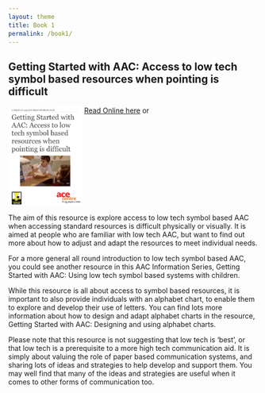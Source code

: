 ```yaml
---
layout: theme
title: Book 1
permalink: /book1/
---
```


## Getting Started with AAC: Access to low tech symbol based resources when pointing is difficult

<img src="assets/images/CoverAccessToLowTechSymbol.png" alt="cover image" style="width: 150px; float: left; margin: 0px 3px 2px 0px;"/>

[Read Online here](/books/AdaptingLowTech/) or

<a href="https://geo.itunes.apple.com/gb/book/getting-started-aac-using/id1090922522?mt=11" style="display:inline-block;overflow:hidden;background:url(//linkmaker.itunes.apple.com/assets/shared/badges/en-us/ibooks-lrg.svg) no-repeat;width:110px;height:40px;background-size:contain;"></a>

<br clear="all" />

The aim of this resource is explore access to low tech symbol based AAC when accessing standard resources is difficult physically or visually. It is aimed at people who are familiar with low tech AAC, but want to find out more about how to adjust and adapt the resources to meet individual needs.

For a more general all round introduction to low tech symbol based AAC, you could see another resource in this AAC Information Series, Getting Started with AAC: Using low tech symbol based systems with children.

While this resource is all about access to symbol based resources, it is important to also provide individuals with an alphabet chart, to enable them to explore and develop their use of letters. You can find lots more information about how to design and adapt alphabet charts in the resource, Getting Started with AAC: Designing and using alphabet charts.

Please note that this resource is not suggesting that low tech is ‘best’, or that low tech is a prerequisite to a more high tech communication aid. It is simply about valuing the role of paper based communication systems, and sharing lots of ideas and strategies to help develop and support them. You may well find that many of the ideas and strategies are useful when it comes to other forms of communication too.
